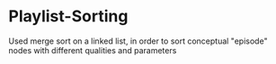 # Playlist-Sorting
Used merge sort on a linked list, in order to sort conceptual "episode" nodes with different qualities and parameters
